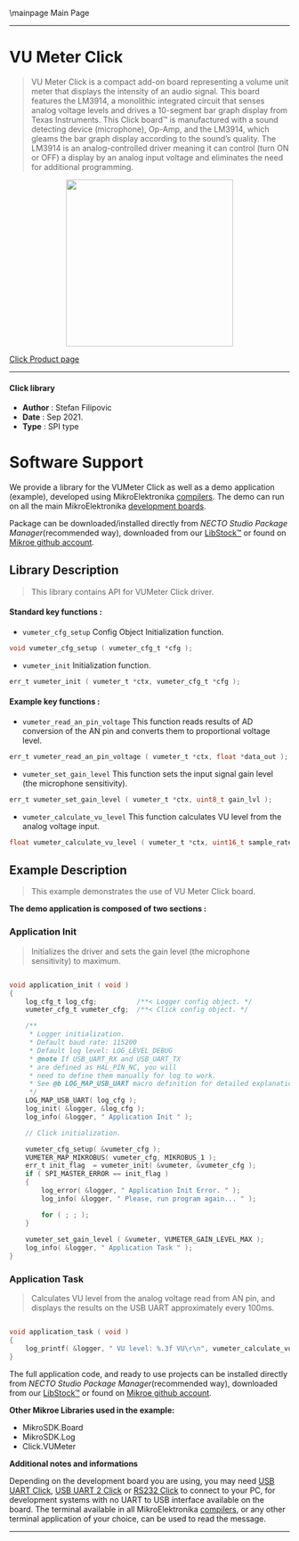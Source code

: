 \mainpage Main Page

---
# VU Meter Click

> VU Meter Click is a compact add-on board representing a volume unit meter that displays the intensity of an audio signal. This board features the LM3914, a monolithic integrated circuit that senses analog voltage levels and drives a 10-segment bar graph display from Texas Instruments. This Click board™ is manufactured with a sound detecting device (microphone), Op-Amp, and the LM3914, which gleams the bar graph display according to the sound’s quality. The LM3914 is an analog-controlled driver meaning it can control (turn ON or OFF) a display by an analog input voltage and eliminates the need for additional programming.

<p align="center">
  <img src="https://download.mikroe.com/images/click_for_ide/vumeter_click.png" height=300px>
</p>

[Click Product page](https://www.mikroe.com/vu-meter-click)

---


#### Click library

- **Author**        : Stefan Filipovic
- **Date**          : Sep 2021.
- **Type**          : SPI type


# Software Support

We provide a library for the VUMeter Click
as well as a demo application (example), developed using MikroElektronika
[compilers](https://www.mikroe.com/necto-studio).
The demo can run on all the main MikroElektronika [development boards](https://www.mikroe.com/development-boards).

Package can be downloaded/installed directly from *NECTO Studio Package Manager*(recommended way), downloaded from our [LibStock&trade;](https://libstock.mikroe.com) or found on [Mikroe github account](https://github.com/MikroElektronika/mikrosdk_click_v2/tree/master/clicks).

## Library Description

> This library contains API for VUMeter Click driver.

#### Standard key functions :

- `vumeter_cfg_setup` Config Object Initialization function.
```c
void vumeter_cfg_setup ( vumeter_cfg_t *cfg );
```

- `vumeter_init` Initialization function.
```c
err_t vumeter_init ( vumeter_t *ctx, vumeter_cfg_t *cfg );
```

#### Example key functions :

- `vumeter_read_an_pin_voltage` This function reads results of AD conversion of the AN pin and converts them to proportional voltage level.
```c
err_t vumeter_read_an_pin_voltage ( vumeter_t *ctx, float *data_out );
```

- `vumeter_set_gain_level` This function sets the input signal gain level (the microphone sensitivity).
```c
err_t vumeter_set_gain_level ( vumeter_t *ctx, uint8_t gain_lvl );
```

- `vumeter_calculate_vu_level` This function calculates VU level from the analog voltage input.
```c
float vumeter_calculate_vu_level ( vumeter_t *ctx, uint16_t sample_rate_ms );
```

## Example Description

> This example demonstrates the use of VU Meter Click board.

**The demo application is composed of two sections :**

### Application Init

> Initializes the driver and sets the gain level (the microphone sensitivity) to maximum.

```c

void application_init ( void )
{
    log_cfg_t log_cfg;          /**< Logger config object. */
    vumeter_cfg_t vumeter_cfg;  /**< Click config object. */

    /** 
     * Logger initialization.
     * Default baud rate: 115200
     * Default log level: LOG_LEVEL_DEBUG
     * @note If USB_UART_RX and USB_UART_TX 
     * are defined as HAL_PIN_NC, you will 
     * need to define them manually for log to work. 
     * See @b LOG_MAP_USB_UART macro definition for detailed explanation.
     */
    LOG_MAP_USB_UART( log_cfg );
    log_init( &logger, &log_cfg );
    log_info( &logger, " Application Init " );

    // Click initialization.

    vumeter_cfg_setup( &vumeter_cfg );
    VUMETER_MAP_MIKROBUS( vumeter_cfg, MIKROBUS_1 );
    err_t init_flag  = vumeter_init( &vumeter, &vumeter_cfg );
    if ( SPI_MASTER_ERROR == init_flag )
    {
        log_error( &logger, " Application Init Error. " );
        log_info( &logger, " Please, run program again... " );

        for ( ; ; );
    }
    
    vumeter_set_gain_level ( &vumeter, VUMETER_GAIN_LEVEL_MAX );
    log_info( &logger, " Application Task " );
}

```

### Application Task

> Calculates VU level from the analog voltage read from AN pin, and displays the results on the USB UART approximately every 100ms.

```c

void application_task ( void )
{
    log_printf( &logger, " VU level: %.3f VU\r\n", vumeter_calculate_vu_level ( &vumeter, 100 ) );
}

```

The full application code, and ready to use projects can be installed directly from *NECTO Studio Package Manager*(recommended way), downloaded from our [LibStock&trade;](https://libstock.mikroe.com) or found on [Mikroe github account](https://github.com/MikroElektronika/mikrosdk_click_v2/tree/master/clicks).

**Other Mikroe Libraries used in the example:**

- MikroSDK.Board
- MikroSDK.Log
- Click.VUMeter

**Additional notes and informations**

Depending on the development board you are using, you may need
[USB UART Click](http://shop.mikroe.com/usb-uart-click),
[USB UART 2 Click](http://shop.mikroe.com/usb-uart-2-click) or
[RS232 Click](http://shop.mikroe.com/rs232-click) to connect to your PC, for
development systems with no UART to USB interface available on the board. The
terminal available in all MikroElektronika
[compilers](http://shop.mikroe.com/compilers), or any other terminal application
of your choice, can be used to read the message.

---
